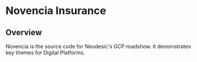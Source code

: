 # Novencia Insurance

## Overview

Novencia is the source code for Neudesic's GCP roadshow. It demonstrates key themes for Digital Platforms.
